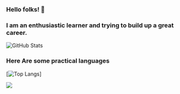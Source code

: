 ### Hello folks! 👋

<!--
**mrmiraz/mrmiraz** is a ✨ _special_ ✨ repository because its `README.md` (this file) appears on your GitHub profile.

Here are some ideas to get you started:

- 🔭 I’m currently working on ...
- 🌱 I’m currently learning ...
- 👯 I’m looking to collaborate on ...
- 🤔 I’m looking for help with ...
- 💬 Ask me about ...
- 📫 How to reach me: ...
- 😄 Pronouns: ...
- ⚡ Fun fact: ...
-->

### I am an enthusiastic learner and trying to build up a great career.

![GitHub Stats](https://github-readme-stats.vercel.app/api?username=mrmiraz&theme=radical)

### Here Are some practical languages
[![Top Langs](https://github-readme-stats.vercel.app/api/top-langs/?username=mrmiraz&langs_count=8&theme=<radical>)]

<img align="center" src="https://github-readme-stats.vercel.app/api/<CARD_TYPE>/?username=<mrmiraz>&theme=<radical>" />


